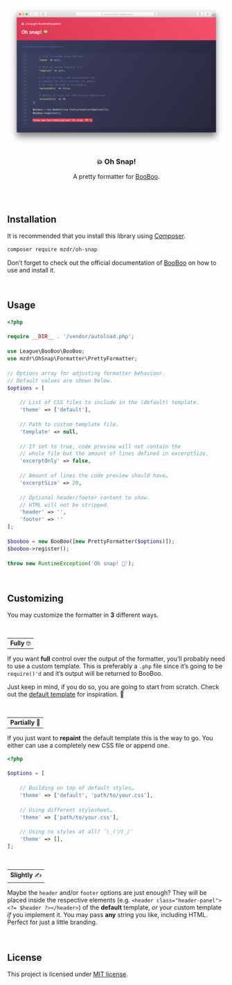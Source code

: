 ![Screenshot](screenshot.jpg)

<h3 align="center">💥 Oh Snap!</h3>
<p align="center">A pretty formatter for <a href="https://github.com/thephpleague/booboo">BooBoo</a>.</p><br><br>

## Installation

It is recommended that you install this library using [Composer].

```bash
composer require mzdr/oh-snap
```

Don’t forget to check out the official documentation of [BooBoo] on how to use and install it.

<br>

## Usage

```php
<?php

require __DIR__ . '/vendor/autoload.php';

use League\BooBoo\BooBoo;
use mzdr\OhSnap\Formatter\PrettyFormatter;

// Options array for adjusting formatter behaviour.
// Default values are shown below.
$options = [

    // List of CSS files to include in the (default) template.
    'theme' => ['default'],

    // Path to custom template file.
    'template' => null,

    // If set to true, code preview will not contain the
    // whole file but the amount of lines defined in excerptSize.
    'excerptOnly' => false,

    // Amount of lines the code preview should have…
    'excerptSize' => 20,

    // Optional header/footer content to show.
    // HTML will not be stripped.
    'header' => '',
    'footer' => ''
];

$booboo = new BooBoo([new PrettyFormatter($options)]);
$booboo->register();

throw new RuntimeException('Oh snap! 🙈');
```

<br>

## Customizing

You may customize the formatter in **3** different ways.

<br><table><tr><td>**Fully** 🤓</td></tr></table>

If you want **full** control over the output of the formatter, you’ll probably need to use a custom template. This is preferably a `.php` file since it’s going to be `require()'d` and it’s output will be returned to BooBoo.

Just keep in mind, if you do so, you are going to start from scratch. Check out the [default template] for inspiration. 🌟

<br><table><tr><td>**Partially** 💄</td></tr></table>

If you just want to **repaint** the default template this is the way to go. You either can use a completely new CSS file _or_ append one.

```php
<?php

$options = [

    // Building on top of default styles…
    'theme' => ['default', 'path/to/your.css'],

    // Using different stylesheet…
    'theme' => ['path/to/your.css'],

    // Using no styles at all? ¯\_(ツ)_/¯
    'theme' => [],
];
```

<br><table><tr><td>**Slightly** ✍️</td></tr></table>

Maybe the `header` and/or `footer` options are just enough? They will be placed inside the respective elements (e.g. `<header class="header-panel"><?= $header ?></header>`) of the **default** template, _or_ your custom template _if_ you implement it. You may pass **any** string you like, including HTML. Perfect for just a little branding.

<br>

## License

This project is licensed under [MIT license].

[BooBoo]: https://github.com/thephpleague/booboo
[Composer]: https://getcomposer.org/doc/00-intro.md
[MIT license]: ./LICENSE
[default template]: ./templates/default/default.php
